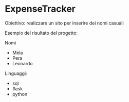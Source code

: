 # ExpenseTracker



Obiettivo:
realizzare un sito per inserire dei nomi casuali


Esempio del risultato del progetto:

   Nomi
   
 - Mela
 - Pera
 - Leonardo


Linguaggi:
- sql
- flask
- python


